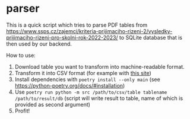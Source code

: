 # parser

This is a quick script which tries to parse PDF tables from https://www.ssps.cz/zajemci/kriteria-prijimaciho-rizeni-2/vysledky-prijimaciho-rizeni-pro-skolni-rok-2022-2023/
to SQLite database that is then used by our backend.

How to use:

1. Download table you want to transform into machine-readable format.
2. Transform it into CSV format (for example with [this site](https://convertio.co/pdf-csv/))
3. Install dependencies with `poetry install --only main` (see https://python-poetry.org/docs/#installation)
4. Use `poetry run python -m src /path/to/csv/table tablename /path/to/result/db` (script will write result to table, name of which is provided as second argument)
5. Profit!
